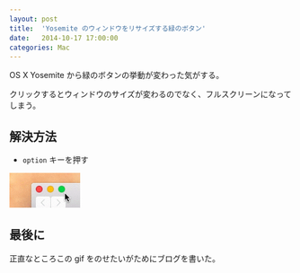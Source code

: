 ```yaml
---
layout: post
title:  'Yosemite のウィンドウをリサイズする緑のボタン'
date:   2014-10-17 17:00:00
categories: Mac
---
```


OS X Yosemite から緑のボタンの挙動が変わった気がする。

クリックするとウィンドウのサイズが変わるのでなく、フルスクリーンになってしまう。

## 解決方法

- `option` キーを押す

![resize_button](./resize_button.gif)

## 最後に

正直なところこの gif をのせたいがためにブログを書いた。
